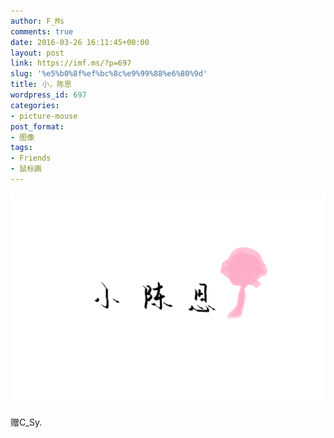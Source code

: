 ```yaml
---
author: F_Ms
comments: true
date: 2016-03-26 16:11:45+00:00
layout: post
link: https://imf.ms/?p=697
slug: '%e5%b0%8f%ef%bc%8c%e9%99%88%e6%80%9d'
title: 小，陈思
wordpress_id: 697
categories:
- picture-mouse
post_format:
- 图像
tags:
- Friends
- 鼠标画
---
```


![小陈思_20160322](/img/post/wp/2016/03/小陈思_20160322.png)


赠C_Sy.
